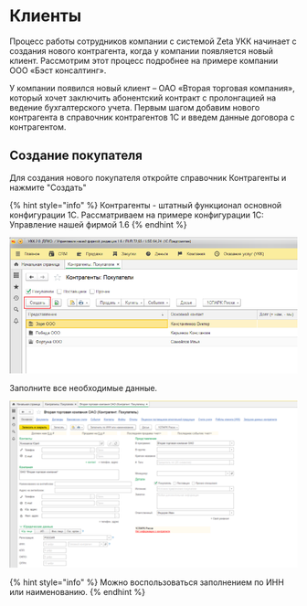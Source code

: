 # Клиенты

Процесс работы сотрудников компании с системой Zeta УКК начинает с создания нового контрагента, когда у компании появляется новый клиент. Рассмотрим этот процесс подробнее на примере компании ООО «Бэст консалтинг».

У компании появился новый клиент – ОАО «Вторая торговая компания», который хочет заключить абонентский контракт с пролонгацией на ведение бухгалтерского учета. Первым шагом добавим нового контрагента в справочник контрагентов 1С и введем данные договора с контрагентом.

## Создание покупателя

Для создания нового покупателя откройте справочник Контрагенты и нажмите "Создать"

{% hint style="info" %}
Контрагенты - штатный функционал основной конфигурации 1С. Рассматриваем на примере конфигурации 1С: Управление нашей фирмой 1.6
{% endhint %}

![](../.gitbook/assets/image%20%2815%29.png)

Заполните все необходимые данные.

![](../.gitbook/assets/image%20%2839%29.png)

{% hint style="info" %}
Можно воспользоваться заполнением по ИНН или наименованию.
{% endhint %}

